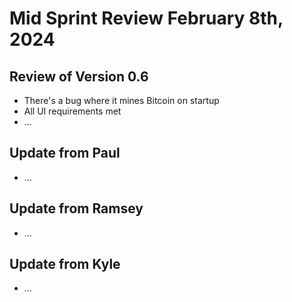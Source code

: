 # Mid Sprint Review February 8th, 2024

## Review of Version 0.6
- There's a bug where it mines Bitcoin on startup
- All UI requirements met
- ...

## Update from Paul
- ...

## Update from Ramsey
- ...

## Update from Kyle
- ...